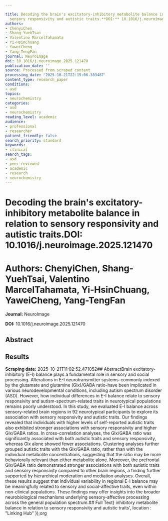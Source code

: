 ```yaml
---

title: Decoding the brain's excitatory-inhibitory metabolite balance in relation to
  sensory responsivity and autistic traits.**DOI:** 10.1016/j.neuroimage.2025.121470
authors:
- ChenyiChen
- Shang-YuehTsai
- Valentino MarcelTahamata
- Yi-HsinChuang
- YaweiCheng
- Yang-TengFan
journal: NeuroImage
doi: 10.1016/j.neuroimage.2025.121470
publication_date: ''
source: Processed from scraped content
processing_date: '2025-10-21T22:15:06.383487'
content_type: research_paper
conditions:
- asd
topics:
- neurochemistry
categories:
- asd
- neurochemistry
reading_level: academic
audience:
- professional
- researcher
patient_friendly: false
search_priority: standard
keywords:
- clinical
search_tags:
- asd
- peer-reviewed
- academic
- research
- neurochemistry
---
```




# Decoding the brain's excitatory-inhibitory metabolite balance in relation to sensory responsivity and autistic traits.**DOI:** 10.1016/j.neuroimage.2025.121470

# **Authors:** ChenyiChen, Shang-YuehTsai, Valentino MarcelTahamata, Yi-HsinChuang, YaweiCheng, Yang-TengFan

**Journal:** NeuroImage

**DOI:** 10.1016/j.neuroimage.2025.121470

## Abstract

## Results

**Scraping date:** 2025-10-21T11:02:52.471052## AbstractBrain excitatory-inhibitory (E-I) balance plays a fundamental role in sensory and social processing. Alterations in E-I neurotransmitter systems-commonly indexed by the glutamate and glutamine (Glx)/GABA ratio-have been implicated in various neurodevelopmental conditions, including autism spectrum disorder (ASD). However, how individual differences in E-I balance relate to sensory responsivity and autism-spectrum-related traits in neurotypical populations remains poorly understood. In this study, we evaluated E-I balance across sensory-related brain regions in 92 neurotypical participants to explore its association with sensory responsivity and autistic traits. Our findings revealed that individuals with higher levels of self-reported autistic traits also exhibited stronger associations with sensory responsivity and higher Glx/GABA ratios. In cross-correlation analyses, the Glx/GABA ratio was significantly associated with both autistic traits and sensory responsivity, whereas Glx alone showed fewer associations. Clustering analyses further grouped autistic traits with the Glx/GABA ratio, rather than with the individual metabolite concentrations, suggesting that the ratio may be more behaviorally relevant than either metabolite alone. Moreover, the prefrontal Glx/GABA ratio demonstrated stronger associations with both autistic traits and sensory responsivity compared to other brain regions, a finding further supported by hierarchical moderation and mediation analyses. Overall, these results suggest that individual variability in regional E-I balance may be meaningfully related to sensory and social-affective traits, even within non-clinical populations. These findings may offer insights into the broader neurobiological mechanisms underlying sensory-affective processing across the general population spectrum.## Full Text} inhibitory metabolite balance in relation to sensory responsivity and autistic traits', location : "Linking Hub" });org